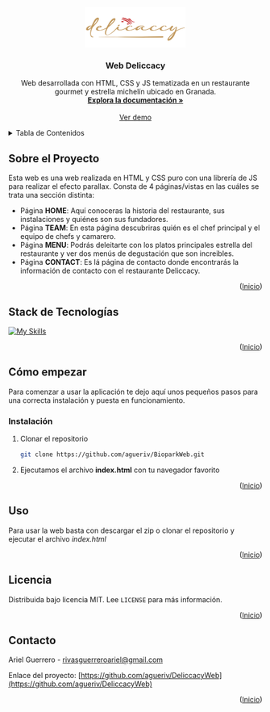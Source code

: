 <a name="readme-top"></a>

<!-- PROJECT LOGO -->
<br />
<div align="center">
  <a href="https://github.com/agueriv/">
    <img src="img/delicaccy_logo.svg" alt="Logo" width="200" height="80">
  </a>

  <h3 align="center">Web Deliccacy</h3>

  <p align="center">
    Web desarrollada con HTML, CSS y JS tematizada en un restaurante gourmet y estrella michelín ubicado en Granada.
    <br />
    <a href="https://github.com/agueriv/DeliccacyWeb/README.md"><strong>Explora la documentación »</strong></a>
    <br />
    <br />
    <a href="https://agueriv3110.ieszaidinvergeles.es/DIWEB/DelicaccyParallax/">Ver demo</a>
  </p>
</div>

<!-- TABLE OF CONTENTS -->
<details>
  <summary>Tabla de Contenidos</summary>
  <ol>
    <li>
      <a href="#sobre-el-proyecto">Sobre el Proyecto</a>
      <ul>
        <li><a href="#stack-de-tecnologías">Stack de Tecnologías</a></li>
      </ul>
    </li>
    <li>
      <a href="#cómo-empezar">Cómo empezar</a>
      <ul>
        <li><a href="#instalación">Instalación</a></li>
      </ul>
    </li>
    <li><a href="#uso">Uso</a></li>
    <li><a href="#licencia">Licencia</a></li>
    <li><a href="#contacto">Contacto</a></li>
  </ol>
</details>

<!-- ABOUT THE PROJECT -->

## Sobre el Proyecto

Esta web es una web realizada en HTML y CSS puro con una librería de JS para realizar el efecto parallax. Consta de 4 páginas/vistas en las cuáles se trata una sección distinta:
- Página **HOME**: Aquí conoceras la historia del restaurante, sus instalaciones y quiénes son sus fundadores.
- Página **TEAM**: En esta página descubriras quién es el chef principal y el equipo de chefs y camarero.
- Página **MENU**: Podrás deleitarte con los platos principales estrella del restaurante y ver dos menús de degustación que son increibles.
- Página **CONTACT**: Es lá página de contacto donde encontrarás la información de contacto con el restaurante Deliccacy.

<p align="right">(<a href="#readme-top">Inicio</a>)</p>

## Stack de Tecnologías

[![My Skills](https://skillicons.dev/icons?i=html,css,js)](.)

<p align="right">(<a href="#readme-top">Inicio</a>)</p>

<!-- GETTING STARTED -->

## Cómo empezar

Para comenzar a usar la aplicación te dejo aquí unos pequeños pasos para una correcta instalación y puesta en funcionamiento.

### Instalación

1. Clonar el repositorio
    ```sh
    git clone https://github.com/agueriv/BioparkWeb.git
    ```
2. Ejecutamos el archivo **index.html** con tu navegador favorito

<p align="right">(<a href="#readme-top">Inicio</a>)</p>

<!-- USAGE EXAMPLES -->

## Uso

Para usar la web basta con descargar el zip o clonar el repositorio y ejecutar el archivo *index.html*

<p align="right">(<a href="#readme-top">Inicio</a>)</p>

<!-- LICENSE -->

## Licencia

Distribuida bajo licencia MIT. Lee `LICENSE` para más información.

<p align="right">(<a href="#readme-top">Inicio</a>)</p>

<!-- CONTACT -->

## Contacto

Ariel Guerrero - rivasguerreroariel@gmail.com

Enlace del proyecto: [https://github.com/agueriv/DeliccacyWeb](https://github.com/agueriv/DeliccacyWeb)

<p align="right">(<a href="#readme-top">Inicio</a>)</p>
